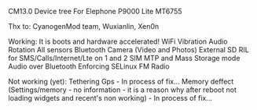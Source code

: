 CM13.0 Device tree For Elephone P9000 Lite MT6755

Thx to: CyanogenMod team, Wuxianlin, Xen0n

Working:
It is boots and hardware accelerated!
WiFi
Vibration
Audio
Rotation
All sensors
Bluetooth
Camera (Video and Photos)
External SD
RIL for SMS/Calls/Internet/Lte on 1 and 2 SIM
MTP and Mass Storage mode
Audio over Bluetooth
Enforcing SELinux
FM Radio

Not working (yet):
Tethering
Gps - In process of fix...
Memory deffect (Settings/memory - no information - it is a reason why after reboot not loading widgets and recent's non working) - In process of fix...